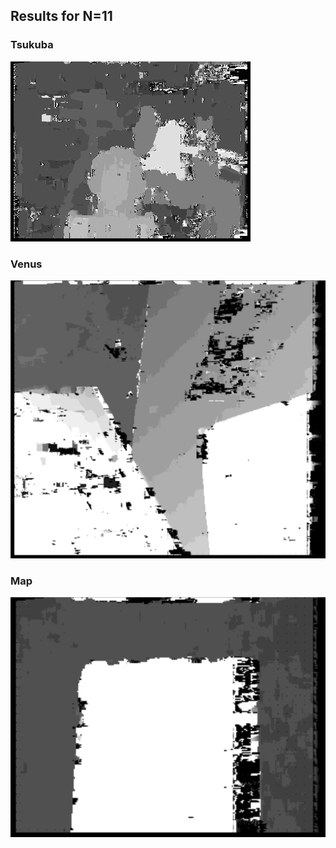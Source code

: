 ## Results for N=11
### Tsukuba
![alt text](images/test-tsuka11-18-2.png)

### Venus
![alt text](images/venus11-18.PNG)

### Map
![alt text](images/map11-18.PNG)
